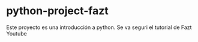 # python-project-fazt
 Este proyecto es una introducción a python. Se va seguri el tutorial de Fazt Youtube
